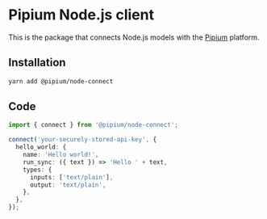 # Pipium Node.js client

This is the package that connects Node.js models with the [Pipium](https://pipium.com) platform.

## Installation

```bash
yarn add @pipium/node-connect
```

## Code

```typescript
import { connect } from '@pipium/node-connect';

connect('your-securely-stored-api-key', {
  hello_world: {
    name: 'Hello world!',
    run_sync: ({ text }) => 'Hello ' + text,
    types: {
      inputs: ['text/plain'],
      output: 'text/plain',
    },
  },
});
```
